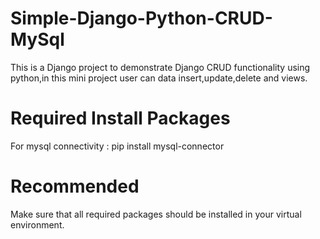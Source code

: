 # Simple-Django-Python-CRUD-MySql
This is a  Django project to demonstrate Django CRUD functionality using python,in this mini project user can data insert,update,delete and views.

# Required Install Packages
For mysql connectivity : pip install mysql-connector 

# Recommended
Make sure that all required packages should be installed in your virtual environment.

